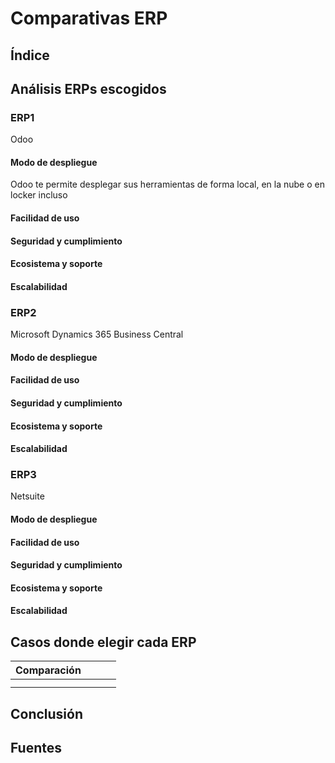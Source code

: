 # Comparativas ERP
## Índice

## Análisis ERPs escogidos
### ERP1
Odoo
#### Modo de despliegue

Odoo te permite desplegar sus herramientas de forma local, en la nube o en locker incluso
#### Facilidad de uso

#### Seguridad y cumplimiento

#### Ecosistema y soporte

#### Escalabilidad

### ERP2
Microsoft Dynamics 365 Business Central
#### Modo de despliegue

#### Facilidad de uso

#### Seguridad y cumplimiento

#### Ecosistema y soporte

#### Escalabilidad

### ERP3
Netsuite
#### Modo de despliegue

#### Facilidad de uso

#### Seguridad y cumplimiento

#### Ecosistema y soporte

#### Escalabilidad


## Casos donde elegir cada ERP


| Comparación |     |     |     |
| ----------- | --- | --- | --- |
|             |     |     |     |
|             |     |     |     |
## Conclusión

## Fuentes
